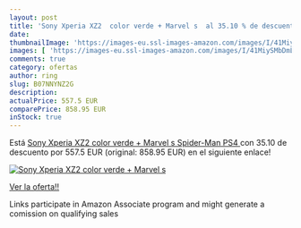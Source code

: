 ```yaml
---
layout: post
title: 'Sony Xperia XZ2  color verde + Marvel s  al 35.10 % de descuento'
date: 
thumbnailImage: 'https://images-eu.ssl-images-amazon.com/images/I/41MiySMbDmL._SL200_.jpg'
images: [ 'https://images-eu.ssl-images-amazon.com/images/I/41MiySMbDmL._SL200_.jpg' ]
comments: true
category: ofertas
author: ring
slug: B07NNYNZ2G
description:
actualPrice: 557.5 EUR
comparePrice: 858.95 EUR
inStock: true
---
```


Está [Sony Xperia XZ2  color verde + Marvel s Spider-Man  PS4 ](https://www.amazon.es/dp/B07NNYNZ2G/?tag=tolees-21) con 35.10 de descuento por 557.5 EUR (original: 858.95 EUR) en el siguiente enlace!

[![Sony Xperia XZ2  color verde + Marvel s ](https://images-eu.ssl-images-amazon.com/images/I/41MiySMbDmL._SL200_.jpg)](https://www.amazon.es/dp/B07NNYNZ2G/?tag=tolees-21)

[Ver la oferta!!](https://www.amazon.es/dp/B07NNYNZ2G/?tag=tolees-21)

Links participate in Amazon Associate program and might generate a comission on qualifying sales



